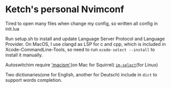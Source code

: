 # Ketch's personal Nvimconf

Tired to open many files when change my config, so written all config in init.lua

Run setup.sh to install and update Language Server Protocol and Language Provider. On MacOS, I use clangd as LSP for c and cpp, which is included in Xcode-CommandLine-Tools, so need to run `xcode-select --install` to install it manually.

Autoswitchim require ['macism'](https://github.com/laishulu/macism)(on Mac for Squirrel) [`im-select`](https://github.com/daipeihust/im-select)(for Linux)

Two dictionaries(one for English, another for Deutsch) include in `dict` to support words completion.
